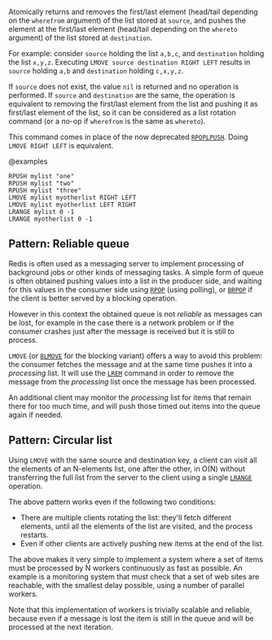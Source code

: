 Atomically returns and removes the first/last element (head/tail depending on
the `wherefrom` argument) of the list stored at `source`, and pushes the
element at the first/last element (head/tail depending on the `whereto`
argument) of the list stored at `destination`.

For example: consider `source` holding the list `a,b,c`, and `destination`
holding the list `x,y,z`.
Executing `LMOVE source destination RIGHT LEFT` results in `source` holding
`a,b` and `destination` holding `c,x,y,z`.

If `source` does not exist, the value `nil` is returned and no operation is
performed.
If `source` and `destination` are the same, the operation is equivalent to
removing the first/last element from the list and pushing it as first/last
element of the list, so it can be considered as a list rotation command (or a
no-op if `wherefrom` is the same as `whereto`).

This command comes in place of the now deprecated [`RPOPLPUSH`](/commands/rpoplpush). Doing
`LMOVE RIGHT LEFT` is equivalent.

@examples

```cli
RPUSH mylist "one"
RPUSH mylist "two"
RPUSH mylist "three"
LMOVE mylist myotherlist RIGHT LEFT
LMOVE mylist myotherlist LEFT RIGHT
LRANGE mylist 0 -1
LRANGE myotherlist 0 -1
```

## Pattern: Reliable queue

Redis is often used as a messaging server to implement processing of background
jobs or other kinds of messaging tasks.
A simple form of queue is often obtained pushing values into a list in the
producer side, and waiting for this values in the consumer side using [`RPOP`](/commands/rpop)
(using polling), or [`BRPOP`](/commands/brpop) if the client is better served by a blocking
operation.

However in this context the obtained queue is not _reliable_ as messages can
be lost, for example in the case there is a network problem or if the consumer
crashes just after the message is received but it is still to process.

`LMOVE` (or [`BLMOVE`](/commands/blmove) for the blocking variant) offers a way to avoid
this problem: the consumer fetches the message and at the same time pushes it
into a _processing_ list.
It will use the [`LREM`](/commands/lrem) command in order to remove the message from the
_processing_ list once the message has been processed.

An additional client may monitor the _processing_ list for items that remain
there for too much time, and will push those timed out items into the queue
again if needed.

## Pattern: Circular list

Using `LMOVE` with the same source and destination key, a client can visit
all the elements of an N-elements list, one after the other, in O(N) without
transferring the full list from the server to the client using a single [`LRANGE`](/commands/lrange)
operation.

The above pattern works even if the following two conditions:

* There are multiple clients rotating the list: they'll fetch different
  elements, until all the elements of the list are visited, and the process
  restarts.
* Even if other clients are actively pushing new items at the end of the list.

The above makes it very simple to implement a system where a set of items must
be processed by N workers continuously as fast as possible.
An example is a monitoring system that must check that a set of web sites are
reachable, with the smallest delay possible, using a number of parallel workers.

Note that this implementation of workers is trivially scalable and reliable,
because even if a message is lost the item is still in the queue and will be
processed at the next iteration.

